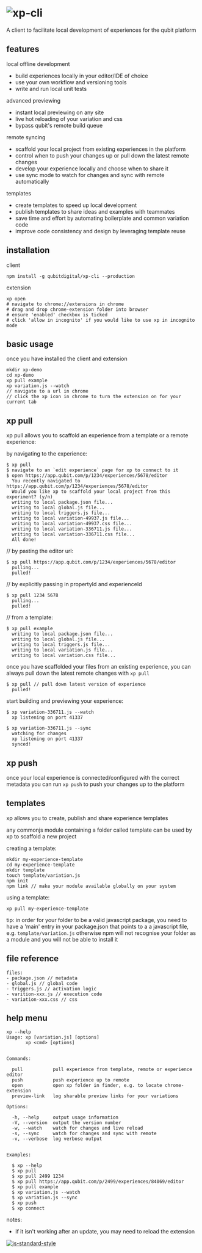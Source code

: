 # ![xp-cli](https://cloud.githubusercontent.com/assets/640611/18666410/a11b3394-7f23-11e6-99b5-5cbbca6da27f.png)

A client to facilitate local development of experiences for the qubit platform

## features

local offline development
- build experiences locally in your editor/IDE of choice
- use your own workflow and versioning tools
- write and run local unit tests

advanced previewing
- instant local previewing on any site
- live hot reloading of your variation and css
- bypass qubit's remote build queue

remote syncing
- scaffold your local project from existing experiences in the platform
- control when to push your changes up or pull down the latest remote changes
- develop your experience locally and choose when to share it
- use sync mode to watch for changes and sync with remote automatically

templates
- create templates to speed up local development
- publish templates to share ideas and examples with teammates
- save time and effort by automating boilerplate and common variation code
- improve code consistency and design by leveraging template reuse


## installation

client
```
npm install -g qubitdigital/xp-cli --production
```

extension
```
xp open
# navigate to chrome://extensions in chrome
# drag and drop chrome-extension folder into browser
# ensure 'enabled' checkbox is ticked
# click 'allow in incognito' if you would like to use xp in incognito mode
```

## basic usage

once you have installed the client and extension
```
mkdir xp-demo
cd xp-demo
xp pull example
xp variation.js --watch
// navigate to a url in chrome
// click the xp icon in chrome to turn the extension on for your current tab
```

## xp pull

xp pull allows you to scaffold an experience from a template or a remote experience:

by navigating to the experience:
```
$ xp pull
$ navigate to an `edit experience` page for xp to connect to it
$ open https://app.qubit.com/p/1234/experiences/5678/editor
  You recently navigated to https://app.qubit.com/p/1234/experiences/5678/editor
  Would you like xp to scaffold your local project from this experiment? (y/n)
  writing to local package.json file...
  writing to local global.js file...
  writing to local triggers.js file...
  writing to local variation-49937.js file...
  writing to local variation-49937.css file...
  writing to local variation-336711.js file...
  writing to local variation-336711.css file...
  All done!
```

// by pasting the editor url:
```
$ xp pull https://app.qubit.com/p/1234/experiences/5678/editor
  pulling...
  pulled!
```

// by explicitly passing in propertyId and experienceId
```
$ xp pull 1234 5678
  pulling...
  pulled!
```

// from a template:
```
$ xp pull example
  writing to local package.json file...
  writing to local global.js file...
  writing to local triggers.js file...
  writing to local variation.js file...
  writing to local variation.css file...
```

once you have scaffolded your files from an existing experience, you can always pull down the latest remote changes with ```xp pull```
```
$ xp pull // pull down latest version of experience
  pulled!
```

start building and previewing your experience:
```
$ xp variation-336711.js --watch
  xp listening on port 41337

$ xp variation-336711.js --sync
  watching for changes
  xp listening on port 41337
  synced!
```

## xp push

once your local experience is connected/configured with the correct metadata you can run ``` xp push ``` to push your changes up to the platform


## templates

xp allows you to create, publish and share experience templates

any commonjs module containing a folder called template can be used by xp to scaffold a new project

creating a template:
```
mkdir my-experience-template
cd my-experience-template
mkdir template
touch template/variation.js
npm init
npm link // make your module available globally on your system
```

using a template:
```
xp pull my-experience-template
```

tip:
in order for your folder to be a valid javascript package, you need to have a 'main' entry in your package.json that points to a a javascript file, e.g. ``` template/variation.js ``` otherwise npm will not recognise your folder as a module and you will not be able to install it

## file reference

```
files:
- package.json // metadata
- global.js // global code
- triggers.js // activation logic
- varition-xxx.js // execution code
- variation-xxx.css // css
```

## help menu

```
xp --help
Usage: xp [variation.js] [options]
       xp <cmd> [options]


Commands:

  pull           pull experience from template, remote or experience editor
  push           push experience up to remote
  open           open xp folder in finder, e.g. to locate chrome-extension
  preview-link   log sharable preview links for your variations

Options:

  -h, --help     output usage information
  -V, --version  output the version number
  -w, --watch    watch for changes and live reload
  -s, --sync     watch for changes and sync with remote
  -v, --verbose  log verbose output


Examples:

  $ xp --help
  $ xp pull
  $ xp pull 2499 1234
  $ xp pull https://app.qubit.com/p/2499/experiences/84069/editor
  $ xp pull example
  $ xp variation.js --watch
  $ xp variation.js --sync
  $ xp push
  $ xp connect
```

notes:
- if it isn't working after an update, you may need to reload the extension


[![js-standard-style](https://img.shields.io/badge/code%20style-standard-brightgreen.svg)](http://standardjs.com/)
